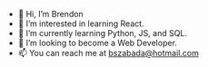 - 👋 Hi, I’m Brendon
- 👀 I’m interested in learning React.
- 🌱 I’m currently learning Python, JS, and SQL.
- 💞️ I’m looking to become a Web Developer.
- 📫 You can reach me at bszabada@hotmail.com
